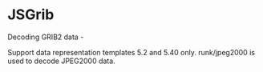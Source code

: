 # JSGrib
Decoding GRIB2 data - 

Support data representation templates 5.2 and 5.40 only. 
runk/jpeg2000 is used to decode JPEG2000 data.
